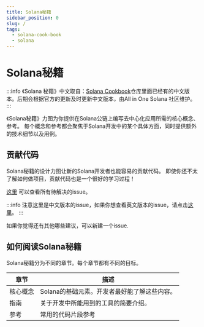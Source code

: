 ```yaml
---
title: Solana秘籍
sidebar_position: 0
slug: /
tags:
  - solana-cook-book
  - solana
---
```


# Solana秘籍


:::info
《Solana 秘籍》中文取自：[Solana Cookbook](https://solanacookbook.com/)仓库里面已经有的中文版本。后期会根据官方的更新及时更新中文版本，由All in One Solana 社区维护。
:::

《Solana秘籍》力图为你提供在Solana公链上编写去中心化应用所需的核心概念、 参考。
每个概念和参考都会聚焦于Solana开发中的某个具体方面，同时提供额外的技术细节以及用例。


## 贡献代码

Solana秘籍的设计力图让新的Solana开发者也能容易的贡献代码。
即使你还不太了解如何做项目，贡献代码也是一个很好的学习过程！

[这里](https://github.com/CreatorsDAO/all-in-one-solana/issues)
可以查看所有待解决的issue。

:::info
注意这里是中文版本的issue，如果你想查看英文版本的issue，请点击[这里](https://github.com/solana-developers/solana-cookbook/issues)。
:::

如果你觉得还有其他哪些建议，可以新建一个issue.

## 如何阅读Solana秘籍

Solana秘籍分为不同的章节。每个章节都有不同的目标。

| 章节       | 描述 |
|---------------|-----------------------------------------------------------------|
| 核心概念 | Solana的基础元素。开发者最好能了解这些内容。 |
| 指南    | 关于开发中所能用到的工具的简要介绍。      |
| 参考    | 常用的代码片段参考   |
